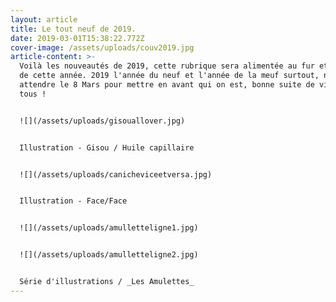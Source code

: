 ```yaml
---
layout: article
title: Le tout neuf de 2019.
date: 2019-03-01T15:38:22.772Z
cover-image: /assets/uploads/couv2019.jpg
article-content: >-
  Voilà les nouveautés de 2019, cette rubrique sera alimentée au fur et à mesure
  de cette année. 2019 l'année du neuf et l'année de la meuf surtout, ne pas
  attendre le 8 Mars pour mettre en avant qui on est, bonne suite de visite à
  tous !


  ![](/assets/uploads/gisouallover.jpg)


  Illustration - Gisou / Huile capillaire


  ![](/assets/uploads/canicheviceetversa.jpg)


  Illustration - Face/Face


  ![](/assets/uploads/amulletteligne1.jpg)


  ![](/assets/uploads/amulletteligne2.jpg)


  Série d'illustrations / _Les Amulettes_
---
```


